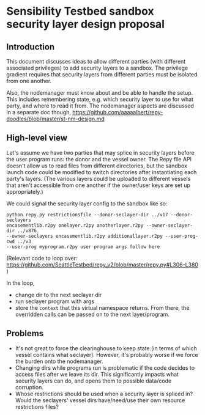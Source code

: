 # Sensibility Testbed sandbox security layer design proposal

## Introduction

This document discusses ideas to allow different parties (with different 
associated privileges) to add security layers to a sandbox. The privilege 
gradient requires that security layers from different parties must be 
isolated from one another.

Also, the nodemanager must know about and be able to handle the setup. 
This includes remembering state, e.g. which security layer to use for 
what party, and where to read it from. The nodemanager aspects are discussed 
in a separate doc though, https://github.com/aaaaalbert/repy-doodles/blob/master/st-nm-design.md

## High-level view
Let's assume we have two parties that may splice in security layers before the 
user program runs: the donor and the vessel owner. The Repy file API doesn't 
allow us to read files from different directories, but the sandbox launch code 
could be modified to switch directories after instantiating each party's layers.
(The various layers could be uploaded to different vessels that aren't accessible 
from one another if the owner/user keys are set up appropriately.)

We could signal the security layer config to the sandbox like so:

```
python repy.py restrictionsfile --donor-seclayer-dir ../v17 --donor-seclayers
encasementlib.r2py onelayer.r2py anotherlayer.r2py --owner-seclayer-dir ../v876 
--owner-seclayers encasementlib.r2py additionallayer.r2py --user-prog-cwd ../v3
--user-prog myprogram.r2py user program args follow here
```

(Relevant code to loop over: https://github.com/SeattleTestbed/repy_v2/blob/master/repy.py#L306-L380 )

In the loop,
* change dir to the next seclayer dir
* run seclayer program with args
* store the `context` that this virtual namespace returns. From there, the 
overridden calls can be passed on to the next layer/program.


## Problems
* It's not great to force the clearinghouse to keep state (in terms of which 
vessel contains what seclayer). However, it's probably worse if we force the 
burden onto the nodemanager.
* Changing dirs while programs run is problematic if the code decides to access
files after we leave its dir. This significantly impacts what security layers can 
do, and opens them to possible data/code corruption.
* Whose restrictions should be used when a security layer is spliced in? Would the 
seclayers' vessel dirs have/need/use their own resource restrictions files?
